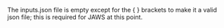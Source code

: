 The inputs.json file is empty except for the { } brackets to make it a valid json file; this is required for JAWS at this point.
